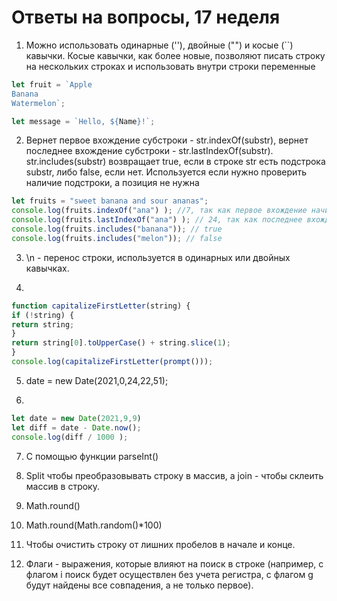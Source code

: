 # Ответы на вопросы, 17 неделя

1) Можно использовать одинарные (''), двойные ("") и косые (``) кавычки. Косые кавычки, как более новые, позволяют писать строку на нескольких строках и использовать внутри строки переменные

```jsx
let fruit = `Apple
Banana
Watermelon`;

let message = `Hello, ${Name}!`;
```

2) Вернет первое вхождение субстроки - str.indexOf(substr), 
вернет последнее вхождение субстроки - str.lastIndexOf(substr). 
str.includes(substr) возвращает true, если в строке str есть подстрока substr, либо false, если нет. Используется если нужно проверить наличие подстроки, а позиция не нужна

```jsx
let fruits = "sweet banana and sour ananas";
console.log(fruits.indexOf("ana") ); //7, так как первое вхождение начинается на 8-м элементе (b"ana"na)
console.log(fruits.lastIndexOf("ana") ); // 24, так как последнее вхождение начинается на 25-м элементе (an"ana"s)
console.log(fruits.includes("banana")); // true
console.log(fruits.includes("melon")); // false
```

3) \n - перенос строки, используется в одинарных или двойных кавычках.

4) 

```jsx
function capitalizeFirstLetter(string) {
if (!string) {
return string;
}
return string[0].toUpperCase() + string.slice(1);
}
console.log(capitalizeFirstLetter(prompt()));
```

5) date = new Date(2021,0,24,22,51);

6) 

```jsx
let date = new Date(2021,9,9)
let diff = date - Date.now(); 
console.log(diff / 1000 );
```

7) С помощью функции parseInt()

8) Split чтобы преобразовывать строку в массив, а join - чтобы склеить массив в строку.

9) Math.round()

10) Math.round(Math.random()*100)

11) Чтобы очистить строку от лишних пробелов в начале и конце.

12) Флаги - выражения, которые влияют на поиск в строке (например, с флагом i поиск будет осуществлен без учета регистра, с флагом g будут найдены все совпадения, а не только первое).